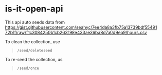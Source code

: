 # is-it-open-api

This api auto seeds data from https://gist.githubusercontent.com/seahyc/7ee4da8a3fb75a13739bdf5549172b1f/raw/f1c3084250b1cb263198e433ae36ba8d7a0d9ea9/hours.csv

To clean the collection, use
> `/seed/deleteseed`

To re-seed the collection, us
> `/seed/once`
